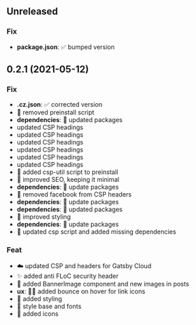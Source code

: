 ## Unreleased

### Fix

- **package.json**: ✅ bumped version

## 0.2.1 (2021-05-12)

### Fix

- **.cz.json**: ✅ corrected version
- 🐞 removed preinstall script
- **dependencies**: 💫 updated packages
- updated CSP headings
- updated CSP headings
- updated CSP headings
- updated CSP headings
- updated CSP headings
- updated CSP headings
- 🔧 added csp-util script to preinstall
- 🤖 improved SEO, keeping it minimal
- **dependencies**: 💫 update packages
- 💫 removed facebook from CSP headers
- **dependencies**: 💫 update packages
- **dependencies**: 💫 updated packages
- 💄 improved styling
- **dependencies**: 💫 update packages
- 🐞 updated csp script and added missing dependencies

### Feat

- ☁️ updated CSP and headers for Gatsby Cloud
- ✨ added anti FLoC security header
- 📸 added BannerImage component and new images in posts
- **ux**: 🧑🏽 added bounce on hover for link icons
- 💄 added styling
- 💄 style base and fonts
- 💄 added icons
